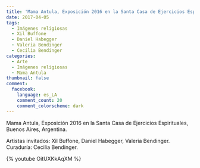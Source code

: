 ```yaml
---
title: 'Mama Antula, Exposición 2016 en la Santa Casa de Ejercicios Espirituales'
date: 2017-04-05
tags:
  - Imágenes religiosas
  - Xil Buffone
  - Daniel Habegger
  - Valeria Bendinger
  - Cecilia Bendinger
categories:
  - Arte
  - Imágenes religiosas
  - Mama Antula
thumbnail: false
comment:
  facebook:
    language: es_LA
    comment_count: 20
    comment_colorscheme: dark  
---
```

Mama Antula, Exposición 2016 en la Santa Casa de Ejercicios Espirituales, Buenos Aires, Argentina.

Artistas invitados: Xil Buffone, Daniel Habegger, Valeria Bendinger.
Curaduría: Cecilia Bendinger.

{% youtube OitUXKkAqXM %}

